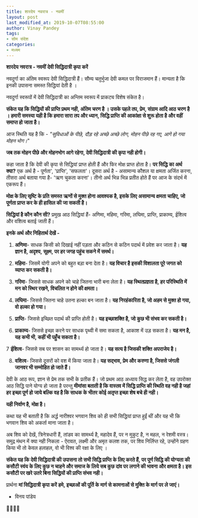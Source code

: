 ```yaml
---
title: शारदेय नवरात्र - नवमीं
layout: post
last_modified_at: 2019-10-07T08:55:00
author: Vinay Pandey
tags:
- सोम संदेश
categories:
- मध्यम
---
```

**शारदेय नवरात्र - नवमीं**
**देवी सिद्धिदात्री कृपा करें**

नवदुर्गा का अंतिम स्वरूप देवी सिद्धिदात्री हैं। सौम्य चतुर्भुजा देवी कमल पर विराजमान हैं। मान्यता है कि इनकी उपासना समस्त सिद्धियां देती है ।

नवदुर्गा स्वरूपों में देवी सिद्धिदात्री का अन्तिम स्वरूप में प्राकट्य विशेष संकेत है। 

**संकेत यह कि सिद्धियों की प्राप्ति प्रथम नही, अंतिम चरण है । उसके पहले तप, प्रेम, संग्राम आदि आठ चरण है । हमारी समस्या यही है कि हमारा सारा तप और ध्यान, सिद्धि प्राप्ति की आकांक्षा से शुरू होता है और वहीं समाप्त हो जाता है।** 

आज स्थिति यह है कि - 
*"सुविधाओं के पीछे, दौड़ रहे अच्छे अच्छे लोग,*
*मोहन पीछे रह गए, आगे हो गया मोहन भोग।*"

**जब तक मोहन पीछे और मोहनभोग आगे रहेगा, देवी सिद्धिदात्री की कृपा नही होगी।**

 कहा जाता है कि देवी की कृपा से सिद्धियां प्राप्त होती हैं और फिर मोक्ष प्राप्त  होता है। **पर सिद्धि का अर्थ क्या?** एक अर्थ है -  पूर्णता', 'प्राप्ति', 'सफलता'। दूसरा अर्थ है - असामान्य कौशल या क्षमता अर्जित करना, तीसरा अर्थ बताया गया है- 'ऋण चुकता करना'। तीनो अर्थ भिन्न भिन्न प्रतीत होते हैं पर आज के संदर्भ में एकरूप हैं।

**मोक्ष के लिए सृष्टि के प्रति समस्त ऋणों से मुक्त होना आवश्यक है, इसके लिए असामान्य क्षमता चाहिए, जो पूर्णता प्राप्त कर के ही हासिल की जा सकती है।** 

**सिद्धियां है कौन कौन सी?** प्रमुख आठ सिद्धियां हैं- अणिमा, महिमा, गरिमा, लघिमा, प्राप्ति, प्राकाम्य, ईशित्व और वशित्व बताई जाती हैं।  

**इनके अर्थ और निहितार्थ देखें -**

1. **अणिमा**- साधक किसी को दिखाई नहीं पड़ता और कठिन से कठिन पदार्थ में प्रवेश कर जाता है। **यह ज्ञान है, अदृश्य, सूक्ष्म, पर हर जगह पहुंच सकने में समर्थ।**

2. **महिमा**- जिसमें योगी अपने को बहुत बड़ा बना देता है। **यह विचार है इसकी विशालता पूरे जगत को व्याप्त कर सकती है।**

3. **गरिमा**- जिससे साधक अपने को चाहे जितना भारी बना लेता है। **यह स्थितप्रज्ञता है, हर परिस्थिति में मन को स्थिर रखने, विचलित न होने की क्षमता।** 

4. **लघिमा**- जिससे जितना चाहे उतना हल्का बन जाता है। **यह निरहंकारिता है, जो अहम से मुक्त हो गया, वो हल्का हो गया।** 

5. **प्राप्ति**- जिससे इच्छित पदार्थ की प्राप्ति होती है। **यह इच्छाशक्ति है, जो कुछ भी संभव कर सकती है।** 

6. **प्राकाम्य**- जिससे इच्छा करने पर साधक पृथ्वी में समा सकता है, आकाश में उड़ सकता है। **यह मन है, यह कभी भी, कहीं भी पहुँच सकता है।** 

7 **ईशित्व**- जिससे सब पर शासन का सामर्थ्य हो जाता है। **यह सत्य है जिसकी शक्ति अपराजेय है।**

8. **वशित्व**- जिससे दूसरों को वश में किया जाता है। **यह सद्भाव, प्रेम और करुणा है, जिससे जंगली जानवर भी सम्मोहित हो जाते हैं।** 

देवी के आठ रूप, ज्ञान से प्रेम तक सभी के प्रतीक हैं। जो प्रथम आठ अध्याय सिद्ध कर लेता है, वह उपरोक्त आठ सिद्धि पाने योग्य हो जाता है परन्तु **मीमांसा बताती है कि वास्तव में सिद्धि प्राप्ति की स्थिति वह नही है जहां हर इच्छा पूर्ण हो जाये बल्कि वह है कि साधक के भीतर कोई अतृप्त इच्छा शेष बचे ही नही।**

**यही निर्वाण है, मोक्ष है।** 

कथा यह भी बताती है कि अर्द्ध नारीश्वर भगवान शिव को ही सभी सिद्धियां प्राप्त हुईं थीं और यह भी कि भगवान शिव को अकर्ता माना जाता है। 

अब शिव को देखें, त्रिनेत्रधारी हैं, तांडव का सामर्थ्य है, महादेव हैं, पर न मुकुट है, न महल, न रेशमी वस्त्र। समुद्र मंथन में क्या नही निकला - ऐरावत, लक्ष्मी और अमृत कलश तक, पर शिव निर्लिप्त रहे, उन्होंने ग्रहण किया भी तो केवल हलाहल, वो भी विश्व की रक्षा के लिए । 

**संकेत यह कि  देवी  सिद्धिदात्री की उपासना तो सभी सिद्धि प्राप्ति के लिए करते हैं, पर पूर्ण सिद्धि की योग्यता की कसौटी स्वंय के लिए कुछ न चाहने और समाज के लिये सब कुछ दांव पर लगाने की भावना और क्षमता है। इस कसौटी पर खरे उतरे बिना सिद्धियों की प्राप्ति संभव नही।**

प्रार्थना
**मां सिद्धिदात्री कृपा करें**
**हमे, इच्छाओं की पूर्ति के मार्ग से कामनाओं से मुक्ति के मार्ग पर ले जाएं।**

- विनय पांडेय

🙏🌷🌷🙏


